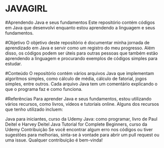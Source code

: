 # JAVAGIRL
#Aprendendo Java e seus fundamentos
Este repositório contém códigos em Java que desenvolvi enquanto estou aprendendo a linguagem e seus fundamentos.

#Objetivo
O objetivo deste repositório é documentar minha jornada de aprendizado em Java e servir como um registro do meu progresso. Além disso, os códigos podem ser úteis para outras pessoas que também estão aprendendo a linguagem e procurando exemplos de códigos simples para estudar.

#Conteúdo
O repositório contém vários arquivos Java que implementam algoritmos simples, como cálculo de média, cálculo de fatorial, jogos simples, entre outros. Cada arquivo Java tem um comentário explicando o que o programa faz e como funciona.

#Referências
Para aprender Java e seus fundamentos, estou utilizando vários recursos, como livros, vídeos e tutoriais online. Alguns dos recursos que tenho utilizado incluem:

Java para iniciantes, curso da Udemy
Java: como programar, livro de Paul Deitel e Harvey Deitel
Java Tutorial for Complete Beginners, curso da Udemy
Contribuição
Se você encontrar algum erro nos códigos ou tiver sugestões para melhorias, sinta-se à vontade para abrir um pull request ou uma issue. Qualquer contribuição é bem-vinda!
